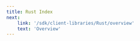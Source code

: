 ```yaml
---
title: Rust Index
next:
    link: '/sdk/client-libraries/Rust/overview'
    text: 'Overview'
---
```

<index/>

